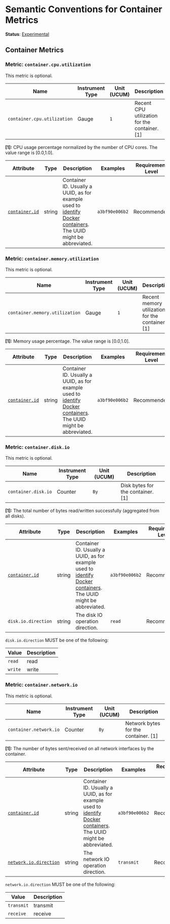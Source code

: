 <!--- Hugo front matter used to generate the website version of this page:
linkTitle: Container
--->

# Semantic Conventions for Container Metrics

**Status**: [Experimental][DocumentStatus]

## Container Metrics

### Metric: `container.cpu.utilization`

This metric is optional.

<!-- semconv metric.container.cpu.utilization(metric_table) -->
| Name     | Instrument Type | Unit (UCUM) | Description    |
| -------- | --------------- | ----------- | -------------- |
| `container.cpu.utilization` | Gauge | `1` | Recent CPU utilization for the container. [1] |

**[1]:** CPU usage percentage normalized by the number of CPU cores. The value range is [0.0,1.0].
<!-- endsemconv -->

<!-- semconv metric.container.cpu.utilization(full) -->
| Attribute  | Type | Description  | Examples  | Requirement Level |
|---|---|---|---|---|
| [`container.id`](../attributes-registry/container.md) | string | Container ID. Usually a UUID, as for example used to [identify Docker containers](https://docs.docker.com/engine/reference/run/#container-identification). The UUID might be abbreviated. | `a3bf90e006b2` | Recommended |
<!-- endsemconv -->

### Metric: `container.memory.utilization`

This metric is optional.

<!-- semconv metric.container.memory.utilization(metric_table) -->
| Name     | Instrument Type | Unit (UCUM) | Description    |
| -------- | --------------- | ----------- | -------------- |
| `container.memory.utilization` | Gauge | `1` | Recent memory utilization for the container. [1] |

**[1]:** Memory usage percentage. The value range is [0.0,1.0].
<!-- endsemconv -->

<!-- semconv metric.container.memory.utilization(full) -->
| Attribute  | Type | Description  | Examples  | Requirement Level |
|---|---|---|---|---|
| [`container.id`](../attributes-registry/container.md) | string | Container ID. Usually a UUID, as for example used to [identify Docker containers](https://docs.docker.com/engine/reference/run/#container-identification). The UUID might be abbreviated. | `a3bf90e006b2` | Recommended |
<!-- endsemconv -->

### Metric: `container.disk.io`

This metric is optional.

<!-- semconv metric.container.disk.io(metric_table) -->
| Name     | Instrument Type | Unit (UCUM) | Description    |
| -------- | --------------- | ----------- | -------------- |
| `container.disk.io` | Counter | `By` | Disk bytes for the container. [1] |

**[1]:** The total number of bytes read/written successfully (aggregated from all disks).
<!-- endsemconv -->

<!-- semconv metric.container.disk.io(full) -->
| Attribute  | Type | Description  | Examples  | Requirement Level |
|---|---|---|---|---|
| [`container.id`](../attributes-registry/container.md) | string | Container ID. Usually a UUID, as for example used to [identify Docker containers](https://docs.docker.com/engine/reference/run/#container-identification). The UUID might be abbreviated. | `a3bf90e006b2` | Recommended |
| `disk.io.direction` | string | The disk IO operation direction. | `read` | Recommended |

`disk.io.direction` MUST be one of the following:

| Value  | Description |
|---|---|
| `read` | read |
| `write` | write |
<!-- endsemconv -->

### Metric: `container.network.io`

This metric is optional.

<!-- semconv metric.container.network.io(metric_table) -->
| Name     | Instrument Type | Unit (UCUM) | Description    |
| -------- | --------------- | ----------- | -------------- |
| `container.network.io` | Counter | `By` | Network bytes for the container. [1] |

**[1]:** The number of bytes sent/received on all network interfaces by the container.
<!-- endsemconv -->

<!-- semconv metric.container.network.io(full) -->
| Attribute  | Type | Description  | Examples  | Requirement Level |
|---|---|---|---|---|
| [`container.id`](../attributes-registry/container.md) | string | Container ID. Usually a UUID, as for example used to [identify Docker containers](https://docs.docker.com/engine/reference/run/#container-identification). The UUID might be abbreviated. | `a3bf90e006b2` | Recommended |
| [`network.io.direction`](../attributes-registry/network.md) | string | The network IO operation direction. | `transmit` | Recommended |

`network.io.direction` MUST be one of the following:

| Value  | Description |
|---|---|
| `transmit` | transmit |
| `receive` | receive |
<!-- endsemconv -->

[DocumentStatus]: https://github.com/open-telemetry/opentelemetry-specification/tree/v1.22.0/specification/document-status.md
